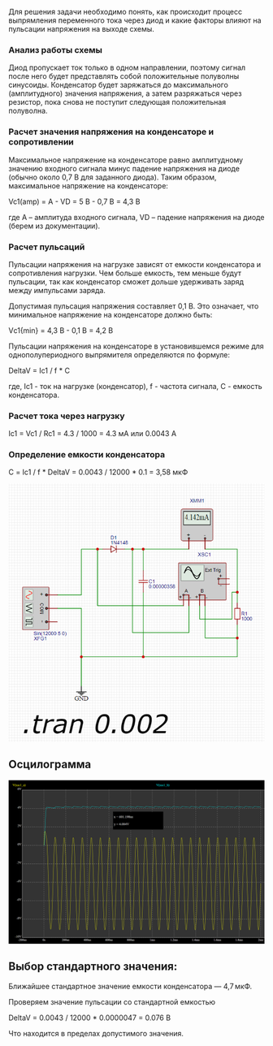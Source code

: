 Для решения задачи необходимо понять, как происходит процесс выпрямления переменного тока через диод и какие факторы влияют на пульсации напряжения на выходе схемы.

### Анализ работы схемы

Диод пропускает ток только в одном направлении, поэтому сигнал после него будет представлять собой положительные полуволны синусоиды. Конденсатор будет заряжаться до максимального (амплитудного) значения напряжения, а затем разряжаться через резистор, пока снова не поступит следующая положительная полуволна.

### Расчет значения напряжения на конденсаторе и сопротивлении

Максимальное напряжение на конденсаторе равно амплитудному значению входного сигнала минус падение напряжения на диоде (обычно около 0,7 В для заданного диода). Таким образом, максимальное напряжение на конденсаторе:

Vc1(amp) = A - VD = 5 В - 0,7 В = 4,3 В

где A – амплитуда входного сигнала, VD – падение напряжения на диоде (берем из документации).

### Расчет пульсаций

Пульсации напряжения на нагрузке зависят от емкости конденсатора и сопротивления нагрузки. Чем больше емкость, тем меньше будут пульсации, так как конденсатор сможет дольше удерживать заряд между импульсами заряда.

Допустимая пульсация напряжения составляет 0,1 В. Это означает, что минимальное напряжение на конденсаторе должно быть:

Vс1{min} = 4,3 В - 0,1 В = 4,2 В

Пульсации напряжения на конденсаторе в установившемся режиме для однополупериодного выпрямителя определяются по формуле:

DeltaV = Ic1 / f * C

где, Ic1 - ток на нагрузке (конденсатор), f - частота сигнала, С - емкость конденсатора.

### Расчет тока через нагрузку

Ic1 = Vc1 / Rc1 = 4.3 / 1000 = 4.3 мА или 0.0043 А

### Определение емкости конденсатора

С = Ic1 / f * DeltaV = 0.0043 / 12000 * 0.1 = 3,58 мкФ

![calculation_result](./schema.png)

## Осцилограмма

![signal_diagram](./sig_calc.png)

## Выбор стандартного значения:

Ближайшее стандартное значение емкости конденсатора — 4,7 мкФ.

Проверяем значение пульсации со стандартной емкостью

DeltaV = 0.0043 / 12000 * 0.0000047 = 0.076 В

Что находится в пределах допустимого значения.